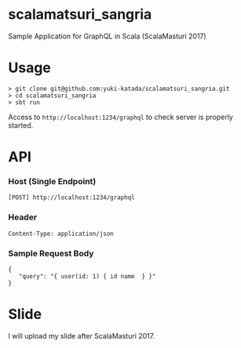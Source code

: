 # scalamatsuri_sangria
Sample Application for GraphQL in Scala (ScalaMasturi 2017)

# Usage
```
> git clone git@github.com:yuki-katada/scalamatsuri_sangria.git
> cd scalamatsuri_sangria
> sbt run
```
Access to `http://localhost:1234/graphql` to check server is properly started.

# API

### Host (Single Endpoint)
```[POST] http://localhost:1234/graphql```
### Header
```Content-Type: application/json```

### Sample Request Body
```
{
   "query": "{ user(id: 1) { id name  } }"
}
```

# Slide
I will upload my slide after ScalaMasturi 2017.
